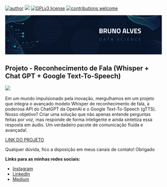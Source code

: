 [![author](https://img.shields.io/badge/author-alves_bruno-red.svg)](https://www.linkedin.com/in/bruno-alves-dos-santos-a7a92a26b/) [![](https://img.shields.io/badge/python-3.7+-blue.svg)](https://www.python.org/downloads/release/python-365/) [![GPLv3 license](https://img.shields.io/badge/License-GPLv3-blue.svg)](http://perso.crans.org/besson/LICENSE.html) [![contributions welcome](https://img.shields.io/badge/contributions-welcome-brightgreen.svg?style=flat)](https://https://github.com/alves-bruno-ds/data-science-BR)

<p align="center">
  <p width="20%">
  <img src="https://github.com/alves-bruno-ds/data-science-BR/blob/02b5a39df41ebb6882b86df02ee0fc9eebd6bbe9/Header%20-%20Dados.png" >
</p>


## Projeto - Reconhecimento de Fala (Whisper + Chat GPT + Google Text-To-Speech)

<p align="center">
<p width="1%">
  <img src="https://github.com/alvesbruno-ds/data-science-BR/blob/main/pessoas-gerando-imagens-usando-inteligencia-artificial-em-laptop.jpg" >
</p>

Em um mundo impulsionado pela inovação, mergulhamos em um projeto que integra o avançado modelo Whisper de reconhecimento de fala, a poderosa API do ChatGPT da OpenAI e o Google Text-To-Speech (gTTS). Nosso objetivo? Criar uma solução que não apenas entende perguntas feitas por voz, mas responde de forma inteligente e ainda sintetiza essa resposta em áudio. Um verdadeiro pacote de comunicação fluida e avançada!.


[LINK DO PROJETO](https://github.com/alvesbruno-ds/Panorama_COVID19/blob/main/BR_Panorama_do_COVID_19.ipynb)


Qualquer dúvida, fico a dsposição em meus canais de contato!
Obrigado



**Links para as minhas redes sociais:**
* [Instagram](https://instagram.com/cdados.br)
* [LinkedIn](https://www.linkedin.com/in/alves-bruno-ds)
* [Medium](https://medium.com/@cdados.br)
